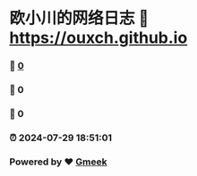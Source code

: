 # 欧小川的网络日志 :link: https://ouxch.github.io 
### :page_facing_up: [0](https://ouxch.github.io/tag.html) 
### :speech_balloon: 0 
### :hibiscus: 0 
### :alarm_clock: 2024-07-29 18:51:01 
### Powered by :heart: [Gmeek](https://github.com/Meekdai/Gmeek)

